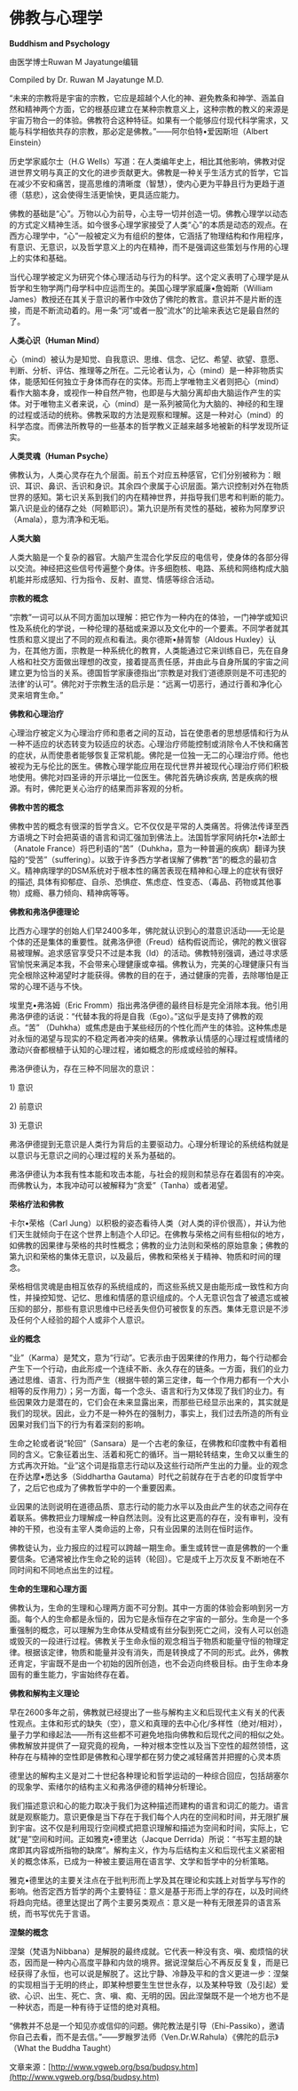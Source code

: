 # 佛教与心理学

**Buddhism and Psychology**

由医学博士Ruwan M Jayatunge编辑

Compiled by Dr. Ruwan M Jayatunge M.D.

“未来的宗教将是宇宙的宗教，它应是超越个人化的神、避免教条和神学、涵盖自然和精神两个方面，它的根基应建立在某种宗教意义上，这种宗教的教义的来源是宇宙万物合一的体验。佛教符合这种特征。如果有一个能够应付现代科学需求，又能与科学相依共存的宗教，那必定是佛教。”——阿尔伯特•爱因斯坦（Albert Einstein）

历史学家威尔士（H.G Wells）写道：在人类编年史上，相比其他影响，佛教对促进世界文明与真正的文化的进步贡献更大。佛教是一种关乎生活方式的哲学，它旨在减少不安和痛苦，提高思维的清晰度（智慧），使内心更为平静且行为更趋于道德（慈悲），这会使得生活更愉快，更具适应能力。

佛教的基础是“心”。万物以心为前导，心主导一切并创造一切。佛教心理学以动态的方式定义精神生活。如今很多心理学家接受了人类“心”的本质是动态的观点。在西方心理学中，“心”一般被定义为有组织的整体，它涵括了物理结构和作用程序，有意识、无意识，以及哲学意义上的内在精神，而不是强调这些策划与作用的心理上的实体和基础。

当代心理学被定义为研究个体心理活动与行为的科学。这个定义表明了心理学是从哲学和生物学两门母学科中应运而生的。美国心理学家威廉•詹姆斯（William James）教授还在其关于意识的著作中效仿了佛陀的教言。意识并不是片断的连接，而是不断流动着的。用一条“河”或者一股“流水”的比喻来表达它是最自然的了。

**人类心识（Human Mind）**

心（mind）被认为是知觉、自我意识、思维、信念、记忆、希望、欲望、意愿、判断、分析、评估、推理等之所在。二元论者认为，心（mind）是一种非物质实体，能感知任何独立于身体而存在的实体。形而上学唯物主义者则把心（mind）看作大脑本身，或视作一种自然产物，也即是与大脑分离却由大脑运作产生的实体。对于唯物主义者来说，心（mind）是一系列被简化为大脑的、神经的和生理的过程或活动的统称。佛教采取的方法是观察和理解。这是一种对心（mind）的科学态度。而佛法所教导的一些基本的哲学教义正越来越多地被新的科学发现所证实。

**人类灵魂（Human Psyche）**

佛教认为，人类心灵存在九个层面。前五个对应五种感官，它们分别被称为：眼识、耳识、鼻识、舌识和身识。其余四个隶属于心识层面。第六识控制对外在物质世界的感知。第七识关系到我们的内在精神世界，并指导我们思考和判断的能力。第八识是业的储存之处（阿赖耶识）。第九识是所有灵性的基础，被称为阿摩罗识（Amala），意为清净和无垢。

**人类大脑**

人类大脑是一个复杂的器官。大脑产生混合化学反应的电信号，使身体的各部分得以交流。神经把这些信号传遍整个身体。许多细胞核、电路、系统和网络构成大脑机能并形成感知、行为指令、反射、直觉、情感等综合活动。

**宗教的概念**

“宗教”一词可以从不同方面加以理解：把它作为一种内在的体验，一门神学或知识性及系统化的学说，一种伦理的基础或来源以及文化中的一个要素。不同学者就其性质和意义提出了不同的观点和看法。奥尔德斯•赫胥黎（Aldous Huxley）认为，在其他方面，宗教是一种系统化的教育，人类能通过它来训练自已，先在自身人格和社交方面做出理想的改变，接着提高责任感，并由此与自身所属的宇宙之间建立更为恰当的关系。德国哲学家康德指出“宗教是对我们‘道德原则是不可违犯的法律’的认可”。佛陀对于宗教生活的启示是：“远离一切恶行，通过行善和净化心灵来培育生命。”

**佛教和心理治疗**

心理治疗被定义为心理治疗师和患者之间的互动，旨在使患者的思想感情和行为从一种不适应的状态转变为较适应的状态。心理治疗师能控制或消除令人不快和痛苦的症状，从而使患者能够恢复正常机能。佛陀是一位独一无二的心理治疗师。他也被视为无与伦比的医生。佛教心理学能应用在现代世界并被现代心理治疗师们积极地使用。佛陀对四圣谛的开示堪比一位医生。佛陀首先确诊疾病, 苦是疾病的根源。有时，佛陀更关心治疗的结果而非客观的分析。

**佛教中苦的概念**

佛教中苦的概念有很深的哲学含义。它不仅仅是平常的人类痛苦。将佛法传译至西方语境之下时会把英语的语言和词汇强加到佛法上。法国哲学家阿纳托尔•法郎士（Anatole France）将巴利语的“苦”（Duhkha，意为一种普遍的疾病）翻译为狭隘的“受苦”（suffering）。以致于许多西方学者误解了佛教“苦”的概念的最初含义。精神病理学的DSM系统对于根本性的痛苦表现在精神和心理上的症状有很好的描述, 具体有抑郁症、自杀、恐惧症、焦虑症、性变态、（毒品、药物或其他事物）成瘾、暴力倾向、精神病等等。

**佛教和弗洛伊德理论**

比西方心理学的创始人们早2400多年，佛陀就认识到心的潜意识活动——无论是个体的还是集体的重要性。就弗洛伊德（Freud）结构假说而论，佛陀的教义很容易被理解。追求感官享受只不过是本我（Id）的活动。佛教特别强调，通过寻求感官愉悦来满足本我，不会带来心理健康或幸福。佛教认为，完美的心理健康只有当完全根除这种渴望时才能获得。佛教的目的在于，通过健康的完善，去除哪怕是正常的心理不适与不快。

埃里克•弗洛姆（Eric Fromm）指出弗洛伊德的最终目标是完全消除本我。他引用弗洛伊德的话说：“代替本我的将是自我（Ego）。”这似乎是支持了佛教的观点。“苦” （Duhkha）或焦虑是由于某些经历的个性化而产生的体验。这种焦虑是对永恒的渴望与现实的不稳定两者冲突的结果。佛教承认情感的心理过程或情绪的激动兴奋都根植于认知的心理过程，诸如概念的形成或经验的解释。

弗洛伊德认为，存在三种不同层次的意识：

1\) 意识

2\) 前意识

3\) 无意识

弗洛伊德提到无意识是人类行为背后的主要驱动力。心理分析理论的系统结构就是以意识与无意识之间的心理过程的关系为基础的。

弗洛伊德认为本我有性本能和攻击本能，与社会的规则和禁忌存在着固有的冲突。而佛教认为，本我冲动可以被解释为“贪爱”（Tanha）或者渴望。

**荣格疗法和佛教**

卡尔•荣格（Carl Jung）以积极的姿态看待人类（对人类的评价很高），并认为他们天生就倾向于在这个世界上制造个人印记。在佛教与荣格之间有些相似的地方，如佛教的因果律与荣格的共时性概念；佛教的业力法则和荣格的原始意象；佛教的第九识和荣格的集体无意识，以及最后，佛教和荣格关于精神、物质和时间的理念。

荣格相信灵魂是由相互依存的系统组成的，而这些系统又是由能形成一致性和方向性，并操控知觉、记忆、思维和情感的意识组成的。个人无意识包含了被遗忘或被压抑的部分，那些有意识思维中已经丢失但仍可被恢复的东西。集体无意识是不涉及任何个人经验的超个人或非个人意识。

**业的概念**

“业”（Karma）是梵文，意为“行动”。它表示由于因果律的作用力，每个行动都会产生下一个行动，由此形成一个连续不断、永久存在的链条。一方面，我们的业力通过思维、语言、行为而产生（根据牛顿的第三定律，每一个作用力都有一个大小相等的反作用力）；另一方面，每一个念头、语言和行为又体现了我们的业力。有些因果效力是潜在的，它们会在未来显露出来，而那些已经显示出来的，其实就是我们的现状。因此，业力不是一种外在的强制力，事实上，我们过去所造的所有业因果对我们当下的行为有着深刻的影响。

生命之轮或者说“轮回”（Sansara）是一个古老的象征，在佛教和印度教中有着相同的含义。它象征着出生、活着和死亡的循环。当一期轮转结束，生命又以重生的方式再次开始。“业”这个词是指意志行动以及这些行动所产生出的力量。业的观念在乔达摩•悉达多（Siddhartha Gautama）时代之前就存在于古老的印度哲学中了，之后它也成为了佛教哲学中的一个重要因素。

业因果的法则说明在道德品质、意志行动的能力水平以及由此产生的状态之间存在着联系。佛教把业力理解成一种自然法则。没有比这更高的存在，没有审判，没有神的干预，也没有主宰人类命运的上帝，只有业因果的法则在恒时运作。

佛教徒认为，业力报应的过程可以跨越一期生命。重生或转世一直是佛教的一个重要信条。它通常被比作生命之轮的运转（轮回）。它是成千上万次反复不断地在不同时间和不同地点出生的过程。

**生命的生理和心理方面**

佛教认为，生命的生理和心理两方面不可分割。其中一方面的体验会影响到另一方面。每个人的生命都是永恒的，因为它是永恒存在之宇宙的一部分。生命是一个多重强制的概念，可以理解为生命体从受精或有丝分裂到死亡之间，没有人可以创造或毁灭的一段进行过程。佛教关于生命永恒的观念相当于物质和能量守恒的物理定律。根据该定律，物质和能量并没有消失，而是转换成了不同的形式。此外，佛教还肯定，宇宙既不是由一个初始的因所创造，也不会迈向终极目标。由于生命本身固有的重生能力，宇宙始终存在着。

**佛教和解构主义理论**

早在2600多年之前，佛教就已经提出了一些与解构主义和后现代主义有关的代表性观点。主体和形式的缺失（空），意义和真理的去中心化/多样性（绝对/相对），量子力学和缘起法——所有这些都不可避免地指向佛教和后现代之间的相似之处。佛教解放并提供了一窥究竟的视角，一种对根本空性以及当下空性的超然领悟，这种存在与精神的空性即是佛教和心理学都在努力使之减轻痛苦并把握的心灵本质

德里达的解构主义是对二十世纪各种理论和哲学运动的一种综合回应，包括胡塞尔的现象学、索绪尔的结构主义和弗洛伊德的精神分析理论。

我们描述意识和心的能力取决于我们为这种描述而建构的语言和词汇的能力。语言就是观察能力。意识更像是当下存在于我们每个人内在的空间和时间，并无限扩展到宇宙。这不仅是利用现行空间模式把意识理解和描述为空间和时间，实际上，它就“是”空间和时间。正如雅克•德里达（Jacque Derrida）所说：“书写主题的缺席即其内容或所指物的缺席”。解构主义，作为与后结构主义和后现代主义紧密相关的概念体系，已成为一种被主要运用在语言学、文学和哲学中的分析策略。

雅克•德里达的主要关注点在于批判形而上学及其在理论和实践上对哲学与写作的影响。他否定西方哲学的两个主要特征：意义是基于形而上学的存在，以及时间终将趋向完结。德里达提出了两个主要另类观点：意义是一种有无限差异的语言系统，而书写优先于言语。

**涅槃的概念**

涅槃（梵语为Nibbana）是解脱的最终成就。它代表一种没有贪、嗔、痴烦恼的状态，因而是一种内心高度平静和内敛的境界。据说涅槃后心不再反反复复，而是已经获得了永恒，也可以说是解脱了。这比宁静、冷静及平和的含义更进一步：涅槃的实现相当于无明的终止，即某种想要生生世世永存，以及某种导致（及引起）爱欲、心识、出生、死亡、贪、嗔、痴、无明的因。因此涅槃既不是一个地方也不是一种状态，而是一种有待于证悟的绝对真相。

“佛教并不总是一个知见亦或信仰的问题。佛陀教法是引导（Ehi-Passiko），邀请你自己去看，而不是去信。”——罗睺罗法师（Ven.Dr.W.Rahula）《佛陀的启示》（What the Buddha Taught）

文章来源：[http://www.vgweb.org/bsq/budpsy.htm](http://www.vgweb.org/bsq/budpsy.htm)

